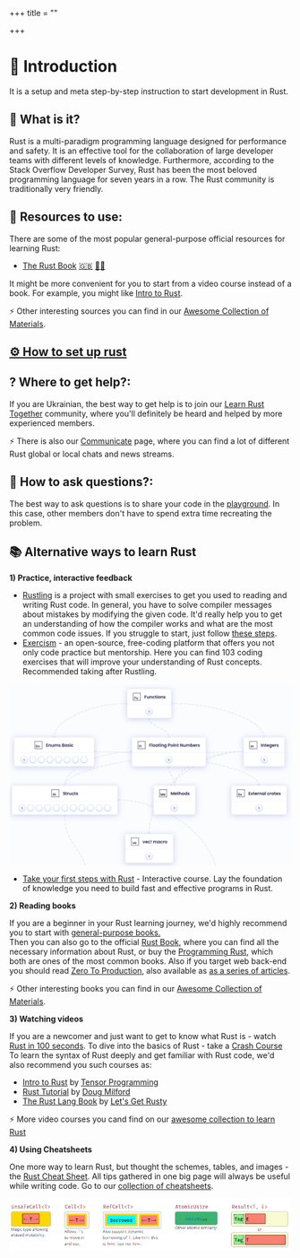 +++
title = ""

+++
# 👣  Introduction

It is a setup and meta step-by-step instruction to start development in Rust.

## 🦀 What is it?

<!-- [![](https://github.com/ChapliaLearnRustTogether/blob/master/asset/img/logo/rust-social-wide.jpg)](/posts/introduction) -->

Rust is a multi-paradigm programming language designed for performance and safety. It is an effective tool for the collaboration of large developer teams with different levels of knowledge. Furthermore, according to the Stack Overflow Developer Survey, Rust has been the most beloved programming language for seven years in a row. The Rust community is traditionally very friendly.

## 📘  Resources to use:
There are some of the most popular general-purpose official resources for learning Rust: <br/>

- [The Rust Book](https://doc.rust-lang.org/book/ch00-00-introduction.html) [🇬🇧](https://doc.rust-lang.org/book/ch00-00-introduction.html) [🏴‍☠️](https://doc.rust-lang.ru/book/)

It might be more convenient for you to start from a video course instead of a book. For example, you might like [Intro to Rust](https://www.youtube.com/playlist?list=PLJbE2Yu2zumDF6BX6_RdPisRVHgzV02NW).

⚡ Other interesting sources you can find in our [ Awesome Collection of Materials](/posts/learn#mortar_board-our-awesome-collection-of-materials-to-learn-rust).

## [⚙️ How to set up rust](/posts/rust-setup)

## ?  Where to get help?:

If you are Ukrainian, the best way to get help is to join our [Learn Rust Together](https://t.me/rustlang_ua) community, where you'll definitely be heard and helped by more experienced members.

⚡ There is also our [Communicate](/posts/communicate) page, where you can find a lot of different Rust global or local chats and news streams.

## 📌 How to ask questions?:

The best way to ask questions is to share your code in the [playground](https://play.rust-lang.org/). In this case, other members don't have to spend extra time recreating the problem.<br/>

## 📚 Alternative ways to learn Rust

**1) Practice, interactive feedback**
- [Rustling](https://github.com/rust-lang/rustlings#rustlings-%EF%B8%8F) is a project with small exercises to get you used to reading and writing Rust code. In general, you have to solve compiler messages about mistakes by modifying the given code. It'd really help you to get an understanding of how the compiler works and what are the most common code issues. If you struggle to start, just follow [these steps](https://www.youtube.com/watch?v=G3Vr-yswlaU).
- [Exercism](https://exercism.org/tracks/rust/concepts) - an open-source, free-coding platform that offers you not only code practice but mentorship. Here you can find 103 coding exercises that will improve your understanding of Rust concepts. Recommended taking after Rustling.
<p align="center">
<img src="/asset/img/introduction_page/exercism.png"  width="600" align="center" />
</p>

- [Take your first steps with Rust](https://learn.microsoft.com/en-us/training/paths/rust-first-steps/) - Interactive course. Lay the foundation of knowledge you need to build fast and effective programs in Rust.

**2) Reading books**

If you are a beginner in your Rust learning journey, we'd highly recommend you to start with [general-purpose books.](/posts/learn#star-general-purpose-courses) <br/>
Then you can also go to the official [Rust Book](https://doc.rust-lang.org/book/), where you can find all the necessary information about Rust, or buy the [Programming Rust](https://www.oreilly.com/library/view/programming-rust-2nd/9781492052586/), which both are ones of the most common books. Also if you target web back-end you should read [Zero To Production](https://www.zero2prod.com/index.html?country=Ukraine&discount_code=EEU60), also available as [as a series of articles](https://github.com/rust-lang-ua/learn_rust_together/blob/master/learn/backend_book.md).

⚡	Other interesting books you can find in our [Awesome Collection of Materials](/posts/learn#mortar_board-our-awesome-collection-of-materials-to-learn-rust).


**3) Watching videos**

If you are a newcomer and just want to get to know what Rust is - watch [Rust in 100 seconds](https://www.youtube.com/watch?v=5C_HPTJg5ek). To dive into the basics of Rust - take a [Crash Course](https://www.youtube.com/watch?v=zF34dRivLOw) <br/>
To learn the syntax of Rust deeply and get familiar with Rust code, we'd also recommend you such courses as:

- [Intro to Rust](https://www.youtube.com/playlist?list=PLJbE2Yu2zumDF6BX6_RdPisRVHgzV02NW) by [Tensor Programming](https://www.youtube.com/c/TensorProgramming)
- [Rust Tutorial](https://www.youtube.com/playlist?list=PLLqEtX6ql2EyPAZ1M2_C0GgVd4A-_L4_5) by [Doug Milford](https://www.youtube.com/channel/UCmBgC0JN41HjyjAXfkdkp-Q)
- [The Rust Lang Book](https://www.youtube.com/playlist?list=PLai5B987bZ9CoVR-QEIN9foz4QCJ0H2Y8) by [Let's Get Rusty](https://www.youtube.com/c/LetsGetRusty)

⚡ More video courses you cand find on our [awesome collection to learn Rust](https://github.com/rust-lang-ua/learn_rust_together/blob/master/learn.md#star-general-purpose-courses)

**4) Using Cheatsheets**

One more way to learn Rust, but thought the schemes, tables, and images - the [Rust Cheat Sheet](https://cheats.rs/). All tips gathered in one big page will always be useful while writing code. Go to our [collection of cheatsheets](/posts/cheat-sheets#chart_with_upwards_trend-cheat-sheats).
<p align="center">
<img src="/asset/img/introduction_page/cheatsheet.png"  width="600" align="center" />
</p>

